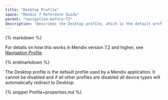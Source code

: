 ```yaml
---
title: "Desktop Profile"
space: "Mendix 7 Reference Guide"
parent: "navigation-before-72"
description: "Describes the Desktop profile, which is the default profile used by a Mendix app."
---
```


<div class="alert alert-info">{% markdown %}

For details on how this works in Mendix version 7.2 and higher, see [Navigation Profile](navigation-profile).

{% endmarkdown %}</div>

The Desktop profile is the default profile used by a Mendix application. It cannot be disabled and if all other profiles are disabled all device types will automatically redirect to Desktop. 

{% snippet Profile+properties.md %}
